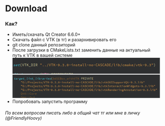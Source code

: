 # Download
### Как?
- Иметь/скачать Qt Creator 6.6.0+
- Скачать файл с VTK (в тг) и разархивировать его
- git clone данный репозиторий
- После загрузки в CMakeLists.txt заменить данные на актуальный путь к VTK в вашей системе
![](pics/1.png)
![](pics/2.png)
- Попробовать запустить программу

###### По всем вопросам писать либо в общий чат тг или мне в личку (*@FriendlyHoovy*)
